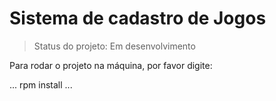 <h1>Sistema de cadastro de Jogos</h1>

> Status do projeto: Em desenvolvimento

Para rodar o projeto na máquina, por favor digite:

...
rpm install
...
